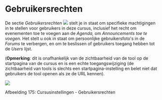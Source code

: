 # Gebruikersrechten

De sectie _Gebruikersrechten_ ![](../../.gitbook/assets/graphics325%20%283%29.png) stelt je in staat om specifieke machtigingen in te stellen voor gebruikers in deze cursus, inclusief het recht om evenementen toe te voegen aan de _Agenda,_ om _Announcements toe te voegen._ Het stelt u ook in staat om persoonlijke gebruikersfoto's in de _Forums_ te verbergen, en om te beslissen of gebruikers toegang hebben tot de _Users_ lijst.

\(**Opmerking**: dit is onafhankelijk van de zichtbaarheid van de tool op de startpagina van de cursus en is een echte toegangswijziging \(de zichtbaarheid van tools is slechts een startpagina-instelling en belet niet dat gebruikers de tool openen als ze de URL kennen\).

![](../../.gitbook/assets/images244%20%283%29.png)

Afbeelding 175: Cursusinstellingen - Gebruikersrechten

